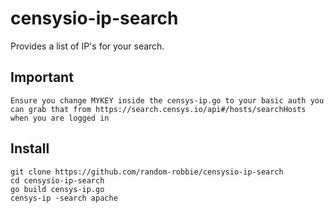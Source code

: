 # censysio-ip-search
Provides a list of IP's for your search.

Important
----

```
Ensure you change MYKEY inside the censys-ip.go to your basic auth you can grab that from https://search.censys.io/api#/hosts/searchHosts when you are logged in
```

Install
----

```
git clone https://github.com/random-robbie/censysio-ip-search
cd censysio-ip-search
go build censys-ip.go
censys-ip -search apache
```
